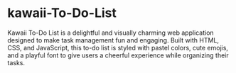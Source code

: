 # kawaii-To-Do-List
Kawaii To-Do List is a delightful and visually charming web application designed to make task management fun and engaging. Built with HTML, CSS, and JavaScript, this to-do list is styled with pastel colors, cute emojis, and a playful font to give users a cheerful experience while organizing their tasks.

